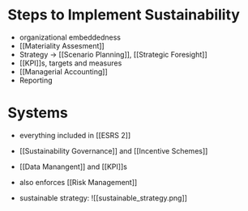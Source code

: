 # Steps to Implement Sustainability
- organizational embeddedness
- [[Materiality Assesment]]
- Strategy -> [[Scenario Planning]], [[Strategic Foresight]]
- [[KPI]]s, targets and measures
- [[Managerial Accounting]]
- Reporting

# Systems
- everything included in [[ESRS 2]]
- [[Sustainability Governance]] and [[Incentive Schemes]]
- [[Data Manangent]] and [[KPI]]s
- also enforces [[Risk Management]]

- sustainable strategy:
![[sustainable_strategy.png]]